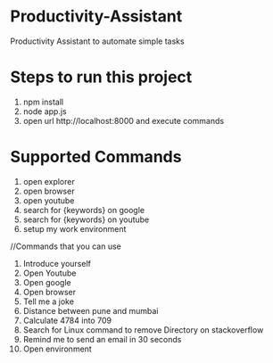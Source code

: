 # Productivity-Assistant
Productivity Assistant to automate simple tasks

# Steps to run this project
1. npm install
2. node app.js
3. open url http://localhost:8000 and execute commands

# Supported Commands
1. open explorer
2. open browser
3. open youtube
4. search for {keywords} on google
5. search for {keywords} on youtube
6. setup my work environment


//Commands that you can use
1) Introduce yourself
2) Open Youtube
3) Open google
4) Open browser
5) Tell me a joke
6) Distance between pune and mumbai
7) Calculate 4784 into 709
8) Search for Linux command to remove Directory on stackoverflow
9) Remind me to send an email in 30 seconds
10) Open environment


